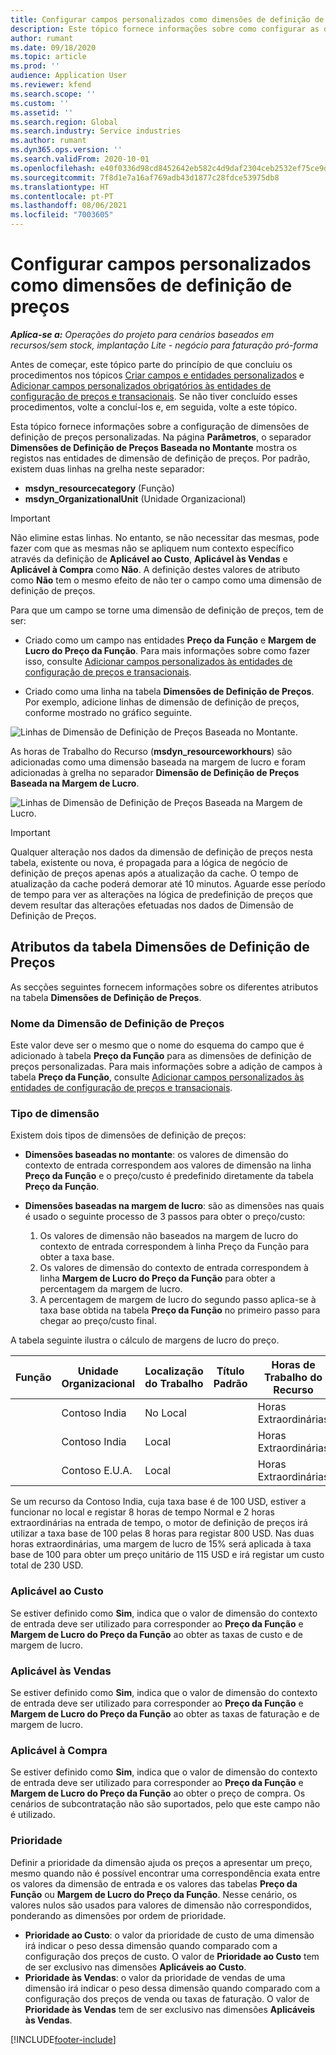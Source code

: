 ```yaml
---
title: Configurar campos personalizados como dimensões de definição de preços
description: Este tópico fornece informações sobre como configurar as dimensões de definição de preços usando campos personalizados.
author: rumant
ms.date: 09/18/2020
ms.topic: article
ms.prod: ''
audience: Application User
ms.reviewer: kfend
ms.search.scope: ''
ms.custom: ''
ms.assetid: ''
ms.search.region: Global
ms.search.industry: Service industries
ms.author: rumant
ms.dyn365.ops.version: ''
ms.search.validFrom: 2020-10-01
ms.openlocfilehash: e40f0336d98cd8452642eb582c4d9daf2304ceb2532ef75ce9d03a0fa4bd8e8b
ms.sourcegitcommit: 7f8d1e7a16af769adb43d1877c28fdce53975db8
ms.translationtype: HT
ms.contentlocale: pt-PT
ms.lasthandoff: 08/06/2021
ms.locfileid: "7003605"
---
```

# <a name="set-up-custom-fields-as-pricing-dimensions"></a>Configurar campos personalizados como dimensões de definição de preços

_**Aplica-se a:** Operações do projeto para cenários baseados em recursos/sem stock, implantação Lite - negócio para faturação pró-forma_

Antes de começar, este tópico parte do princípio de que concluiu os procedimentos nos tópicos [Criar campos e entidades personalizados](create-custom-fields-entities-pricing-dimensions.md) e [Adicionar campos personalizados obrigatórios às entidades de configuração de preços e transacionais](add-custom-fields-price-setup-transactional-entities.md). Se não tiver concluído esses procedimentos, volte a concluí-los e, em seguida, volte a este tópico. 

Esta tópico fornece informações sobre a configuração de dimensões de definição de preços personalizadas. Na página **Parâmetros**, o separador **Dimensões de Definição de Preços Baseada no Montante** mostra os registos nas entidades de dimensão de definição de preços. Por padrão, existem duas linhas na grelha neste separador:

- **msdyn_resourcecategory** (Função)
- **msdyn_OrganizationalUnit** (Unidade Organizacional)

> [!IMPORTANT]
> Não elimine estas linhas. No entanto, se não necessitar das mesmas, pode fazer com que as mesmas não se apliquem num contexto específico através da definição de **Aplicável ao Custo**, **Aplicável às Vendas** e **Aplicável à Compra** como **Não**. A definição destes valores de atributo como **Não** tem o mesmo efeito de não ter o campo como uma dimensão de definição de preços.

Para que um campo se torne uma dimensão de definição de preços, tem de ser:

- Criado como um campo nas entidades **Preço da Função** e **Margem de Lucro do Preço da Função**. Para mais informações sobre como fazer isso, consulte [Adicionar campos personalizados às entidades de configuração de preços e transacionais](add-custom-fields-price-setup-transactional-entities.md).

- Criado como uma linha na tabela **Dimensões de Definição de Preços**. Por exemplo, adicione linhas de dimensão de definição de preços, conforme mostrado no gráfico seguinte. 

![Linhas de Dimensão de Definição de Preços Baseada no Montante.](media/Amt-based-PD.png)

As horas de Trabalho do Recurso (**msdyn_resourceworkhours**) são adicionadas como uma dimensão baseada na margem de lucro e foram adicionadas à grelha no separador **Dimensão de Definição de Preços Baseada na Margem de Lucro**.

![Linhas de Dimensão de Definição de Preços Baseada na Margem de Lucro.](media/Markup-based-PD.png)


> [!IMPORTANT]
> Qualquer alteração nos dados da dimensão de definição de preços nesta tabela, existente ou nova, é propagada para a lógica de negócio de definição de preços apenas após a atualização da cache. O tempo de atualização da cache poderá demorar até 10 minutos. Aguarde esse período de tempo para ver as alterações na lógica de predefinição de preços que devem resultar das alterações efetuadas nos dados de Dimensão de Definição de Preços.


## <a name="attributes-of-the-pricing-dimensions-table"></a>Atributos da tabela Dimensões de Definição de Preços
As secções seguintes fornecem informações sobre os diferentes atributos na tabela **Dimensões de Definição de Preços**.

### <a name="pricing-dimension-name"></a>Nome da Dimensão de Definição de Preços
Este valor deve ser o mesmo que o nome do esquema do campo que é adicionado à tabela **Preço da Função** para as dimensões de definição de preços personalizadas. Para mais informações sobre a adição de campos à tabela **Preço da Função**, consulte [Adicionar campos personalizados às entidades de configuração de preços e transacionais](add-custom-fields-price-setup-transactional-entities.md).

### <a name="type-of-dimension"></a>Tipo de dimensão
Existem dois tipos de dimensões de definição de preços:
  
  - **Dimensões baseadas no montante**: os valores de dimensão do contexto de entrada correspondem aos valores de dimensão na linha **Preço da Função** e o preço/custo é predefinido diretamente da tabela **Preço da Função**.
  - **Dimensões baseadas na margem de lucro**: são as dimensões nas quais é usado o seguinte processo de 3 passos para obter o preço/custo:
 
    1. Os valores de dimensão não baseados na margem de lucro do contexto de entrada correspondem à linha Preço da Função para obter a taxa base.
    2. Os valores de dimensão do contexto de entrada correspondem à linha **Margem de Lucro do Preço da Função** para obter a percentagem da margem de lucro.
    3. A percentagem de margem de lucro do segundo passo aplica-se à taxa base obtida na tabela **Preço da Função** no primeiro passo para chegar ao preço/custo final.
   
   A tabela seguinte ilustra o cálculo de margens de lucro do preço.
  
| Função        | Unidade Organizacional    |Localização do Trabalho      |Título Padrão      |Horas de Trabalho do Recurso      |  Margem de Lucro|
| ------------|-------------|-------------------|--------------------|-------------------------|--------:|
|             | Contoso India|No Local            |                    |Horas Extraordinárias                 |15     |
|             | Contoso India|Local             |                    |Horas Extraordinárias                 |10     |
|             | Contoso E.U.A.   |Local             |                    |Horas Extraordinárias                 |20     |


Se um recurso da Contoso India, cuja taxa base é de 100 USD, estiver a funcionar no local e registar 8 horas de tempo Normal e 2 horas extraordinárias na entrada de tempo, o motor de definição de preços irá utilizar a taxa base de 100 pelas 8 horas para registar 800 USD. Nas duas horas extraordinárias, uma margem de lucro de 15% será aplicada à taxa base de 100 para obter um preço unitário de 115 USD e irá registar um custo total de 230 USD.

### <a name="applicable-to-cost"></a>Aplicável ao Custo 
Se estiver definido como **Sim**, indica que o valor de dimensão do contexto de entrada deve ser utilizado para corresponder ao **Preço da Função** e **Margem de Lucro do Preço da Função** ao obter as taxas de custo e de margem de lucro.

### <a name="applicable-to-sales"></a>Aplicável às Vendas
Se estiver definido como **Sim**, indica que o valor de dimensão do contexto de entrada deve ser utilizado para corresponder ao **Preço da Função** e **Margem de Lucro do Preço da Função** ao obter as taxas de faturação e de margem de lucro.

### <a name="applicable-to-purchase"></a>Aplicável à Compra
Se estiver definido como **Sim**, indica que o valor de dimensão do contexto de entrada deve ser utilizado para corresponder ao **Preço da Função** e **Margem de Lucro do Preço da Função** ao obter o preço de compra. Os cenários de subcontratação não são suportados, pelo que este campo não é utilizado. 

### <a name="priority"></a>Prioridade
Definir a prioridade da dimensão ajuda os preços a apresentar um preço, mesmo quando não é possível encontrar uma correspondência exata entre os valores da dimensão de entrada e os valores das tabelas **Preço da Função** ou **Margem de Lucro do Preço da Função**. Nesse cenário, os valores nulos são usados para valores de dimensão não correspondidos, ponderando as dimensões por ordem de prioridade.

- **Prioridade ao Custo**: o valor da prioridade de custo de uma dimensão irá indicar o peso dessa dimensão quando comparado com a configuração dos preços de custo. O valor de **Prioridade ao Custo** tem de ser exclusivo nas dimensões **Aplicáveis ao Custo**.
- **Prioridade às Vendas**: o valor da prioridade de vendas de uma dimensão irá indicar o peso dessa dimensão quando comparado com a configuração dos preços de venda ou taxas de faturação. O valor de **Prioridade às Vendas** tem de ser exclusivo nas dimensões **Aplicáveis às Vendas**.


[!INCLUDE[footer-include](../includes/footer-banner.md)]